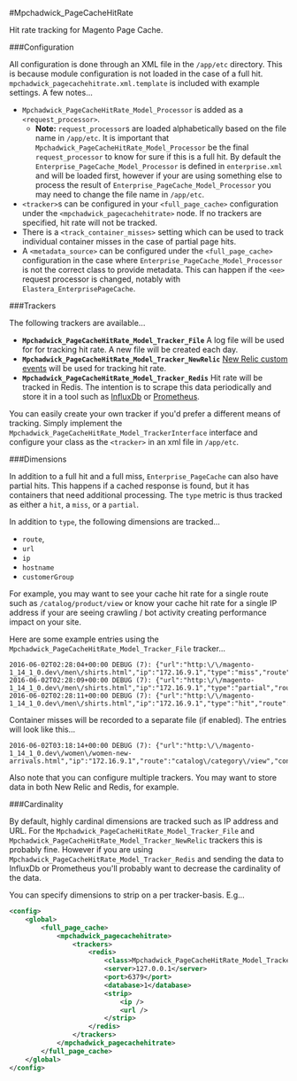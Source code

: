 #Mpchadwick_PageCacheHitRate

Hit rate tracking for Magento Page Cache.

###Configuration

All configuration is done through an XML file in the `/app/etc` directory. This is because module configuration is not loaded in the case of a full hit. `mpchadwick_pagecachehitrate.xml.template` is included with example settings. A few notes...

- `Mpchadwick_PageCacheHitRate_Model_Processor` is added as a `<request_processor>`.
  - **Note:** `request_processor`s are loaded alphabetically based on the file name in `/app/etc`. It is important that `Mpchadwick_PageCacheHitRate_Model_Processor` be the final `request_processor` to know for sure if this is a full hit. By default the `Enterprise_PageCache_Model_Processor` is defined in `enterprise.xml` and will be loaded first, however if your are using something else to process the result of `Enterprise_PageCache_Model_Processor` you may need to change the file name in `/app/etc`.
- `<tracker>`s can be configured in your `<full_page_cache>` configuration under the `<mpchadwick_pagecachehitrate>` node. If no trackers are specified, hit rate will not be tracked.
- There is a `<track_container_misses>` setting which can be used to track individual container misses in the case of partial page hits.
- A `<metadata_source>` can be configured under the `<full_page_cache>` configuration in the case where `Enterprise_PageCache_Model_Processor` is not the correct class to provide metadata. This can happen if the `<ee>` request processor is changed, notably with `Elastera_EnterprisePageCache`.

###Trackers

The following trackers are available...

- **`Mpchadwick_PageCacheHitRate_Model_Tracker_File`** A log file will be used for for tracking hit rate. A new file will be created each day.
- **`Mpchadwick_PageCacheHitRate_Model_Tracker_NewRelic`** [New Relic custom events](https://docs.newrelic.com/docs/insights/new-relic-insights/adding-querying-data/inserting-custom-events-new-relic-apm-agents) will be used for tracking hit rate.
- **`Mpchadwick_PageCacheHitRate_Model_Tracker_Redis`** Hit rate will be tracked in Redis. The intention is to scrape this data periodically and store it in a tool such as [InfluxDb](https://docs.influxdata.com/influxdb/v0.13/) or [Prometheus](https://prometheus.io/).

You can easily create your own tracker if you'd prefer a different means of tracking. Simply implement the `Mpchadwick_PageCacheHitRate_Model_TrackerInterface` interface and configure your class as the `<tracker>` in an xml file in `/app/etc`.

###Dimensions

In addition to a full hit and a full miss, `Enterprise_PageCache` can also have partial hits. This happens if a cached response is found, but it has containers that need additional processing. The `type` metric is thus tracked as either a `hit`, a `miss`, or a `partial`.

In addition to `type`, the following dimensions are tracked...

- `route`,
- `url`
- `ip`
- `hostname`
- `customerGroup`

For example, you may want to see your cache hit rate for a single route such as `/catalog/product/view` or know your cache hit rate for a single IP address if your are seeing crawling / bot activity creating performance impact on your site.

Here are some example entries using the `Mpchadwick_PageCacheHitRate_Model_Tracker_File` tracker...

```
2016-06-02T02:28:04+00:00 DEBUG (7): {"url":"http:\/\/magento-1_14_1_0.dev\/men\/shirts.html","ip":"172.16.9.1","type":"miss","route":"catalog\/category\/view"}
2016-06-02T02:28:09+00:00 DEBUG (7): {"url":"http:\/\/magento-1_14_1_0.dev\/men\/shirts.html","ip":"172.16.9.1","type":"partial","route":"catalog\/category\/view"}
2016-06-02T02:28:11+00:00 DEBUG (7): {"url":"http:\/\/magento-1_14_1_0.dev\/men\/shirts.html","ip":"172.16.9.1","type":"hit","route":"catalog\/category\/view"}
```

Container misses will be recorded to a separate file (if enabled). The entries will look like this...

```
2016-06-02T03:18:14+00:00 DEBUG (7): {"url":"http:\/\/magento-1_14_1_0.dev\/women\/women-new-arrivals.html","ip":"172.16.9.1","route":"catalog\/category\/view","container":"Enterprise_PageCache_Model_Container_Catalognavigation"}
```

Also note that you can configure multiple trackers. You may want to store data in both New Relic and Redis, for example.

###Cardinality

By default, highly cardinal dimensions are tracked such as IP address and URL. For the `Mpchadwick_PageCacheHitRate_Model_Tracker_File` and `Mpchadwick_PageCacheHitRate_Model_Tracker_NewRelic` trackers this is probably fine. However if you are using `Mpchadwick_PageCacheHitRate_Model_Tracker_Redis` and sending the data to InfluxDb or Prometheus you'll probably want to decrease the cardinality of the data.

You can specify dimensions to strip on a per tracker-basis. E.g...

```xml
<config>
    <global>
        <full_page_cache>
            <mpchadwick_pagecachehitrate>
                <trackers>
                    <redis>
                        <class>Mpchadwick_PageCacheHitRate_Model_Tracker_Redis</class>
                        <server>127.0.0.1</server>
                        <port>6379</port>
                        <database>1</database>
                        <strip>
                            <ip />
                            <url />
                        </strip>
                    </redis>
                </trackers>
            </mpchadwick_pagecachehitrate>
        </full_page_cache>
    </global>
</config>
```
